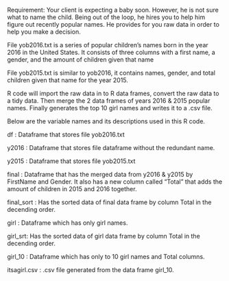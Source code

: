 Requirement: Your client is expecting a baby soon. However, he is not sure what to name the child. Being out of the loop, he hires you to help him figure out recently popular names. He provides for you raw data in order to help you make a decision. 

File yob2016.txt is a series of popular children’s names born in the year 2016 in the United States. It consists of three columns with a first name, a gender, and the amount of children given that name

File yob2015.txt is similar to yob2016, it contains names, gender, and total children given that name for the year 2015.

R code will import the raw data in to R data frames, convert the raw data to a tidy data. Then merge the 2 data frames of years 2016 & 2015 popular names. Finally generates the top 10 girl names and writes it to a .csv file.

Below are the variable names and its descriptions used in this R code.

df : Dataframe that stores file yob2016.txt

y2016 : Dataframe that stores file dataframe without the redundant name.

y2015 : Dataframe that stores file yob2015.txt

final : Dataframe that has the merged data from y2016 & y2015 by FirstName and Gender. It also has a new column called “Total” that adds the amount of children in 2015 and 2016 together. 

final_sort : Has the sorted data of final data frame by column Total in the decending order.

girl : Dataframe which has only girl names.

girl_srt:  Has the sorted data of girl data frame by column Total in the decending order.

girl_10 : Dataframe which has only to 10 girl names and Total columns.

itsagirl.csv : .csv file generated from the data frame girl_10.